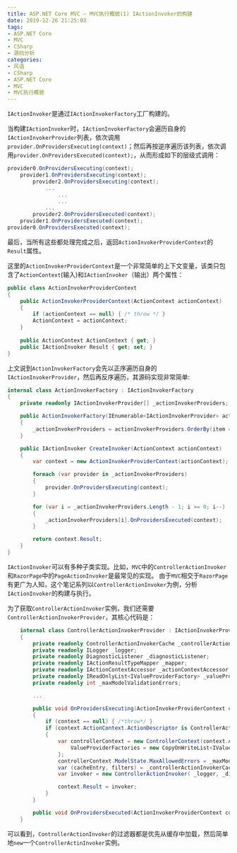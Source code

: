 ```yaml
---
title: ASP.NET Core MVC — MVC执行概貌(1) IActionInvoker的构建
date: 2019-12-26 21:25:03
tags:
- ASP.NET Core
- MVC
- CSharp
- 源码分析
categories:
- 风语
- CSharp
- ASP.NET Core
- MVC
- MVC执行概貌
---
```


`IActionInvoker`是通过`IActionInvokerFactory`工厂构建的。

当构建`IActionInvoker`时，`IActionInvokerFactory`会遍历自身的`IActionInvokerProvider`列表，依次调用`provider.OnProvidersExecuting(context)`；然后再按逆序遍历该列表，依次调用`provider.OnProvidersExecuted(context);`，从而形成如下的层级式调用：

```csharp
provider0.OnProvidersExecuting(context);
    provider1.OnProvidersExecuting(context);
        provider2.OnProvidersExecuting(context);
            ...
                ...
                ...
            ...
        provider2.OnProvidersExecuted(context);
    provider1.OnProvidersExecuted(context);
provider0.OnProvidersExecuted(context);
```
最后，当所有这些都处理完成之后，返回`ActionInvokerProviderContext`的`Result`属性。
<!--more-->

这里的`ActionInvokerProviderContext`是一个非常简单的上下文变量，该类只包含了`ActionContext`(输入)和`IActionInvoker`（输出）两个属性：
```csharp
public class ActionInvokerProviderContext
{
    public ActionInvokerProviderContext(ActionContext actionContext)
    {
        if (actionContext == null) { /* throw */ }
        ActionContext = actionContext;
    }
    
    public ActionContext ActionContext { get; }
    public IActionInvoker Result { get; set; }
}
```

上文说到`ActionInvokerFactory`会先以正序遍历自身的`IActionInvokerProvider`，然后再反序遍历，其源码实现非常简单:
```csharp
internal class ActionInvokerFactory : IActionInvokerFactory
{
    private readonly IActionInvokerProvider[] _actionInvokerProviders;

    public ActionInvokerFactory(IEnumerable<IActionInvokerProvider> actionInvokerProviders)
    {
        _actionInvokerProviders = actionInvokerProviders.OrderBy(item => item.Order).ToArray();
    }

    public IActionInvoker CreateInvoker(ActionContext actionContext)
    {
        var context = new ActionInvokerProviderContext(actionContext);

        foreach (var provider in _actionInvokerProviders)
        {
            provider.OnProvidersExecuting(context);
        }

        for (var i = _actionInvokerProviders.Length - 1; i >= 0; i--)
        {
            _actionInvokerProviders[i].OnProvidersExecuted(context);
        }

        return context.Result;
    }
}
```

`IActionInvoker`可以有多种子类实现。比如，`MVC`中的`ControllerActionInvoker`和`RazorPage`中的`PageActionInvoker`是最常见的实现。
由于`MVC`相交于`RazorPage`有更广为人知，这个笔记系列以`ControllerActionInvoker`为例，分析`IActionInvoker`的构建与执行。

为了获取`ControllerActionInvoker`实例，我们还需要`ControllerActionInvokerProvider`，其核心代码是：
```csharp
    internal class ControllerActionInvokerProvider : IActionInvokerProvider
    {
        private readonly ControllerActionInvokerCache _controllerActionInvokerCache;   // 注入
        private readonly ILogger _logger;                                              // 注入
        private readonly DiagnosticListener _diagnosticListener;                       // 注入
        private readonly IActionResultTypeMapper _mapper;                              // 注入
        private readonly IActionContextAccessor _actionContextAccessor;                // 注入
        private readonly IReadOnlyList<IValueProviderFactory> _valueProviderFactories; // 注入MvcOptions 获取
        private readonly int _maxModelValidationErrors;                                // 注入MvcOptions 获取

        ...

        public void OnProvidersExecuting(ActionInvokerProviderContext context)
        {
            if (context == null) { /*throw*/ }
            if (context.ActionContext.ActionDescriptor is ControllerActionDescriptor)
            {
                var controllerContext = new ControllerContext(context.ActionContext) {
                    ValueProviderFactories = new CopyOnWriteList<IValueProviderFactory>(_valueProviderFactories)
                };
                controllerContext.ModelState.MaxAllowedErrors = _maxModelValidationErrors;
                var (cacheEntry, filters) = _controllerActionInvokerCache.GetCachedResult(controllerContext);
                var invoker = new ControllerActionInvoker( _logger, _diagnosticListener, _actionContextAccessor, _mapper, controllerContext, cacheEntry, filters);

                context.Result = invoker;
            }
        }

        public void OnProvidersExecuted(ActionInvokerProviderContext context) { }
    }
```
可以看到，`ControllerActionInvoker`的过滤器都是优先从缓存中加载，然后简单地`new`一个`ControllerActinInvoker`实例。
